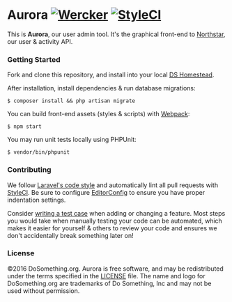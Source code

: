 # Aurora [![Wercker](https://img.shields.io/wercker/ci/54fa2257ad79ab4d690003d5.svg?style=flat-square)](https://app.wercker.com/#applications/54fa2257ad79ab4d690003d5) [![StyleCI](https://styleci.io/repos/28877721/shield)](https://styleci.io/repos/28877721)

This is __Aurora__, our user admin tool. It's the graphical front-end to [Northstar](https://www.github.com/dosomething/northstar), our user & activity API.

### Getting Started

Fork and clone this repository, and install into your local [DS Homestead](https://github.com/DoSomething/ds-homestead).

After installation, install dependencies & run database migrations:

    $ composer install && php artisan migrate

You can build front-end assets (styles & scripts) with [Webpack](https://github.com/DoSomething/webpack-config):

    $ npm start

You may run unit tests locally using PHPUnit:

    $ vendor/bin/phpunit
    
### Contributing
We follow [Laravel's code style](http://laravel.com/docs/5.1/contributions#coding-style) and automatically
lint all pull requests with [StyleCI](https://styleci.io/repos/26884886). Be sure to configure
[EditorConfig](http://editorconfig.org) to ensure you have proper indentation settings.

Consider [writing a test case](http://laravel.com/docs/5.1/testing) when adding or changing a feature.
Most steps you would take when manually testing your code can be automated, which makes it easier for
yourself & others to review your code and ensures we don't accidentally break something later on!


### License
&copy;2016 DoSomething.org. Aurora is free software, and may be redistributed under the terms specified
in the [LICENSE](https://github.com/DoSomething/aurora/blob/dev/LICENSE) file. The name and logo for
DoSomething.org are trademarks of Do Something, Inc and may not be used without permission.
